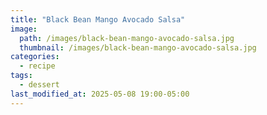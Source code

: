 ```yaml
---
title: "Black Bean Mango Avocado Salsa"
image: 
  path: /images/black-bean-mango-avocado-salsa.jpg
  thumbnail: /images/black-bean-mango-avocado-salsa.jpg
categories:
  - recipe
tags:
  - dessert
last_modified_at: 2025-05-08 19:00-05:00
---
```



